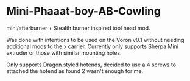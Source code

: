 # Mini-Phaaat-boy-AB-Cowling
mini/afterburner + Stealth burner inspired tool head mod.

Was done with intentions to be used on the Voron v0.1 without needing additional mods to the x carrier. Currently only supports Sherpa Mini extruder or those with similar mounting holes.

Only supports Dragon styled hotends, decided to use a 4 screws to attached the hotend as found 2 wasn't enough for me.
